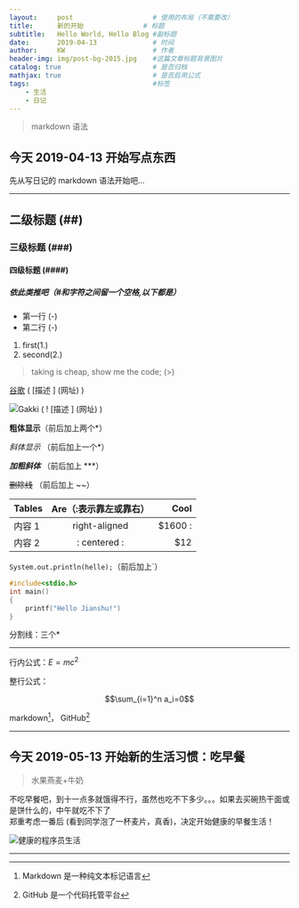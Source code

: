 ```yaml
---
layout:     post                    # 使用的布局（不需要改）
title:      新的开始               # 标题 
subtitle:   Hello World, Hello Blog #副标题
date:       2019-04-13              # 时间
author:     KW                      # 作者
header-img: img/post-bg-2015.jpg    #这篇文章标题背景图片
catalog: true                       # 是否归档
mathjax: true                       # 是否启用公式
tags:                               #标签
    - 生活
    - 日记
---
```


> markdown 语法

## 今天 2019-04-13 开始写点东西

先从写日记的 markdown 语法开始吧...

***

## 二级标题 (##)

### 三级标题 (###)

#### 四级标题 (####)

##### 依此类推吧（#和字符之间留一个空格,以下都是）

- 第一行 (-)
- 第二行 (-)

1. first(1.)
2. second(2.)

> taking is cheap, show me the code; (>)

[谷歌](www.google.com)  ( [描述 ] (网址) )

![Gakki ( ! [描述 ] (网址) ) ](https://upload-images.jianshu.io/upload_images/17260324-92b26dea184745de.jpg?imageMogr2/auto-orient/strip%7CimageView2/2/w/1240)

**粗体显示**（前后加上两个*）

*斜体显示* （前后加上一个*）

***加粗斜体***   （前后加上 ***）

~~删除线~~    （前后加上 ~~）

| Tables      | Are（:表示靠左或靠右）| Cool  |
| ------------  |:-------------:| --------:|
| 内容 1     | right-aligned | $1600 :|
| 内容 2     | : centered : |   $12 |

`System.out.println(helle);`（前后加上`）

```c
#include<stdio.h>
int main()
{
    printf("Hello Jianshu!")
}
```

分割线：三个*

***

行内公式：$E=mc^2$

整行公式：

$$\sum_{i=1}^n a_i=0$$

markdown[^1]， GitHub[^2]

[^1]: Markdown 是一种纯文本标记语言

[^2]: GitHub 是一个代码托管平台

***

## 今天 2019-05-13 开始新的生活习惯：吃早餐

> 水果燕麦+牛奶

不吃早餐吧，到十一点多就饿得不行，虽然也吃不下多少。。。如果去买碗热干面或是饼什么的，中午就吃不下了  
郑重考虑一番后 (看到同学泡了一杯麦片，真香)，决定开始健康的早餐生活！

![健康的程序员生活](https://upload-images.jianshu.io/upload_images/17260324-c950464eaffbba50.png?imageMogr2/auto-orient/strip%7CimageView2/2/w/1240)

***